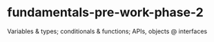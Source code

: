 # fundamentals-pre-work-phase-2
Variables &amp; types; conditionals &amp; functions; APIs, objects @ interfaces
